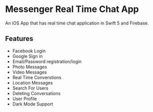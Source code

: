 # Messenger Real Time Chat App

An iOS App that has real time chat application in Swift 5 and Firebase.

## Features
- Facebook Login
- Google Sign in
- Email/Password registration/login
- Photo Messages
- Video Messages
- Real Time Converstions
- Location Messages
- Search For Users
- Deleting Conversations
- User Profile
- Dark Mode Support

